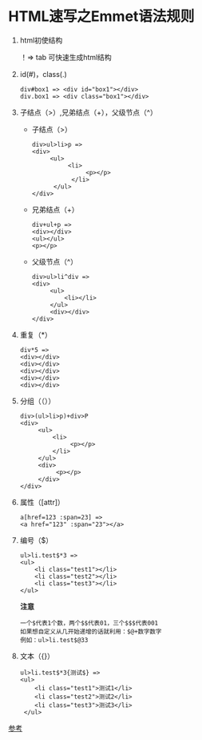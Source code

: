 # HTML速写之Emmet语法规则

1. html初使结构

   ！=> tab 可快速生成html结构

2. id(#)，class(.)

   ```
   div#box1 => <div id="box1"></div>
   div.box1 => <div class="box1"></div>
   ```

3. 子结点（>）,兄弟结点（+），父级节点（^）

   + 子结点（>）

     ```
     div>ul>li>p =>
     <div>
          <ul>
               <li>
                    <p></p>
                </li>
           </ul>
     </div>
     ```

   + 兄弟结点（+）

     ```
     div+ul+p =>
     <div></div>
     <ul></ul>
     <p></p>
     ```

   + 父级节点（^）

     ```
     div>ul>li^div =>
     <div>
          <ul>
              <li></li>
          </ul>
          <div></div>
     </div>
     ```

4. 重复（*）

   ```
   div*5 =>
   <div></div>
   <div></div>
   <div></div>
   <div></div>
   <div></div>
   ```

5. 分组（（））

   ```
   div>(ul>li>p)+div>P
   <div>
        <ul>
            <li>
                 <p></p>
            </li>
        </ul>
        <div>
             <p></p>
        </div>
   </div>
   ```

6. 属性（[attr]）

   ```
   a[href=123 :span=23] =>
   <a href="123" :span="23"></a>
   ```
   
7. 编号（$）

   ```
   ul>li.test$*3 =>
   <ul>
       <li class="test1"></li>
       <li class="test2"></li>
       <li class="test3"></li>
   </ul>
   ```

   **注意**
   
   ```
   一个$代表1个数，两个$$代表01，三个$$$代表001
   如果想自定义从几开始递增的话就利用：$@+数字数字
   例如：ul>li.test$@33
   ```
   
   
   
8. 文本（{}）

   ```
   ul>li.test$*3{测试$} =>
   <ul>
       <li class="test1">测试1</li>
       <li class="test2">测试2</li>
       <li class="test3">测试3</li>
    </ul>
   ```

   



[参考](https://blog.csdn.net/qq_33744228/article/details/80910377)

